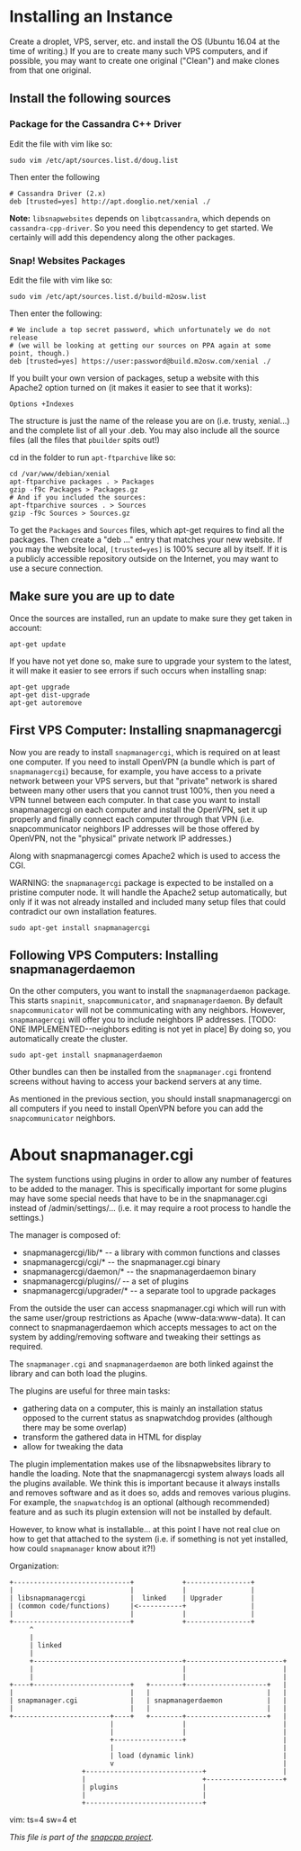 
# Installing an Instance

Create a droplet, VPS, server, etc. and install the OS (Ubuntu 16.04 at the
time of writing.) If you are to create many such VPS computers, and if
possible, you may want to create one original ("Clean") and make clones from
that one original.

## Install the following sources

### Package for the Cassandra C++ Driver

Edit the file with vim like so:

    sudo vim /etc/apt/sources.list.d/doug.list

Then enter the following

    # Cassandra Driver (2.x)
    deb [trusted=yes] http://apt.dooglio.net/xenial ./

**Note:** `libsnapwebsites` depends on `libqtcassandra`, which depends on
`cassandra-cpp-driver`. So you need this dependency to get started.
We certainly will add this dependency along the other packages.


### Snap! Websites Packages

Edit the file with vim like so:

    sudo vim /etc/apt/sources.list.d/build-m2osw.list

Then enter the following:

    # We include a top secret password, which unfortunately we do not release
    # (we will be looking at getting our sources on PPA again at some point, though.)
    deb [trusted=yes] https://user:password@build.m2osw.com/xenial ./

If you built your own version of packages, setup a website with this
Apache2 option turned on (it makes it easier to see that it works):

    Options +Indexes

The structure is just the name of the release you are on (i.e. trusty,
xenial...) and the complete list of all your .deb. You may also include
all the source files (all the files that `pbuilder` spits out!)

cd in the folder to run `apt-ftparchive` like so:

    cd /var/www/debian/xenial
    apt-ftparchive packages . > Packages
    gzip -f9c Packages > Packages.gz
    # And if you included the sources:
    apt-ftparchive sources . > Sources
    gzip -f9c Sources > Sources.gz

To get the `Packages` and `Sources` files, which apt-get requires to
find all the packages. Then create a "deb ..." entry that matches your
new website. If you may the website local, `[trusted=yes]` is 100% secure
all by itself. If it is a publicly accessible repository outside on the
Internet, you may want to use a secure connection.


## Make sure you are up to date

Once the sources are installed, run an update to make sure they get taken
in account:

    apt-get update


If you have not yet done so, make sure to upgrade your system to the latest,
it will make it easier to see errors if such occurs when installing snap:

    apt-get upgrade
    apt-get dist-upgrade
    apt-get autoremove


## First VPS Computer: Installing snapmanagercgi

Now you are ready to install `snapmanagercgi`, which is required on at least
one computer. If you need to install OpenVPN (a bundle which is part of
`snapmanagercgi`) because, for example, you have access to a private network
between your VPS servers, but that "private" network is shared between many
other users that you cannot trust 100%, then you need a VPN tunnel between
each computer. In that case you want to install snapmanagercgi on each
computer and install the OpenVPN, set it up properly and finally connect
each computer through that VPN (i.e. snapcommunicator neighbors IP addresses
will be those offered by OpenVPN, not the "physical" private network IP
addresses.)

Along with snapmanagercgi comes Apache2 which is used to access the CGI.

WARNING: the `snapmanagercgi` package is expected to be installed on a
pristine computer node. It will handle the Apache2 setup automatically,
but only if it was not already installed and included many setup files
that could contradict our own installation features.

    sudo apt-get install snapmanagercgi


## Following VPS Computers: Installing snapmanagerdaemon

On the other computers, you want to install the `snapmanagerdaemon` package.
This starts `snapinit`, `snapcommunicator`, and `snapmanagerdaemon`. By
default `snapcommunicator` will not be communicating with any neighbors.
However, `snapmanagercgi` will offer you to include neighbors IP addresses.
[TODO: ONE IMPLEMENTED--neighbors editing is not yet in place]
By doing so, you automatically create the cluster.

    sudo apt-get install snapmanagerdaemon

Other bundles can then be installed from the `snapmanager.cgi` frontend
screens without having to access your backend servers at any time.

As mentioned in the previous section, you should install snapmanagercgi
on all computers if you need to install OpenVPN before you can add
the `snapcommunicator` neighbors.





# About snapmanager.cgi

The system functions using plugins in order to allow any number of
features to be added to the manager. This is specifically important
for some plugins may have some special needs that have to be in
the snapmanager.cgi instead of /admin/settings/... (i.e. it may
require a root process to handle the settings.)

The manager is composed of:

  - snapmanagercgi/lib/* -- a library with common functions and classes
  - snapmanagercgi/cgi/* -- the snapmanager.cgi binary
  - snapmanagercgi/daemon/* -- the snapmanagerdaemon binary
  - snapmanagercgi/plugins/*/* -- a set of plugins
  - snapmanagercgi/upgrader/* -- a separate tool to upgrade packages

From the outside the user can access snapmanager.cgi which will run with
the same user/group restrictions as Apache (www-data:www-data). It can
connect to snapmanagerdaemon which accepts messages to act on the system
by adding/removing software and tweaking their settings as required.

The `snapmanager.cgi` and `snapmanagerdaemon` are both linked against the
library and can both load the plugins.

The plugins are useful for three main tasks:

  - gathering data on a computer, this is mainly an installation status
    opposed to the current status as snapwatchdog provides (although
    there may be some overlap)
  - transform the gathered data in HTML for display
  - allow for tweaking the data

The plugin implementation makes use of the libsnapwebsites library to
handle the loading. Note that the snapmanagercgi system always loads
all the plugins available. We think this is important because it always
installs and removes software and as it does so, adds and removes
various plugins. For example, the `snapwatchdog` is an optional (although
recommended) feature and as such its plugin extension will not be
installed by default.

However, to know what is installable... at this point I have not
real clue on how to get that attached to the system (i.e. if something
is not yet installed, how could `snapmanager` know about it?!)

Organization:

    +-----------------------------+            +----------------+
    |                             |            |                |
    | libsnapmanagercgi           |  linked    | Upgrader       |
    | (common code/functions)     |<-----------+                |
    |                             |            |                |
    +-----------------------------+            +----------------+
         ^
         |
         | linked
         |
         +-------------------------------------+------------------------+
         |                                     |                        |
         |                                     |                        |
    +----+------------------------+   +--------+--------------------+   |
    |                             |   |                             |   |
    | snapmanager.cgi             |   | snapmanagerdaemon           |   |
    |                             |   |                             |   |
    +------------------------+----+   +--------+--------------------+   |
                             |                 |                        |
                             |                 |                        |
                             +-----------------+                        |
                             |                                          |
                             | load (dynamic link)                      |
                             v                                          |
                      +-----------------------------+                   |
                      |                             +-------------------+
                      | plugins                     |
                      |                             |
                      +-----------------------------+



vim: ts=4 sw=4 et

_This file is part of the [snapcpp project](http://snapwebsites.org/)._
